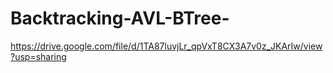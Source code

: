 # Backtracking-AVL-BTree-
https://drive.google.com/file/d/1TA87luvjLr_qpVxT8CX3A7v0z_JKArIw/view?usp=sharing
